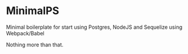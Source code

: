 # MinimalPS

Minimal boilerplate for start using Postgres, NodeJS and Sequelize using Webpack/Babel

Nothing more than that.
